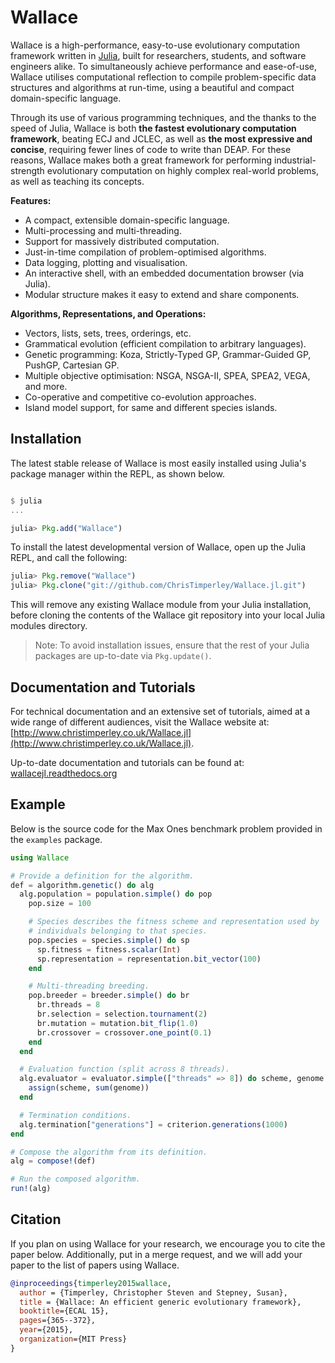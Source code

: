 # Wallace

Wallace is a high-performance, easy-to-use evolutionary computation framework written in [Julia](http://julialang.org/), built for researchers, students, and software engineers alike.
To simultaneously achieve performance and ease-of-use, Wallace utilises computational reflection to compile problem-specific data structures and algorithms at run-time, using a beautiful and compact domain-specific language.

Through its use of various programming techniques, and the thanks to the speed
of Julia, Wallace is both **the fastest evolutionary computation framework**,
beating ECJ and JCLEC, as well as **the most expressive and concise**, requiring
fewer lines of code to write than DEAP. For these reasons, Wallace makes both
a great framework for performing industrial-strength evolutionary computation
on highly complex real-world problems, as well as teaching its concepts.

**Features:**

* A compact, extensible domain-specific language.
* Multi-processing and multi-threading.
* Support for massively distributed computation.
* Just-in-time compilation of problem-optimised algorithms.
* Data logging, plotting and visualisation.
* An interactive shell, with an embedded documentation browser (via Julia).
* Modular structure makes it easy to extend and share components.

**Algorithms, Representations, and Operations:**

* Vectors, lists, sets, trees, orderings, etc.
* Grammatical evolution (efficient compilation to arbitrary languages).
* Genetic programming: Koza, Strictly-Typed GP, Grammar-Guided GP, PushGP, Cartesian GP.
* Multiple objective optimisation: NSGA, NSGA-II, SPEA, SPEA2, VEGA, and more.
* Co-operative and competitive co-evolution approaches.
* Island model support, for same and different species islands.

## Installation

The latest stable release of Wallace is most easily installed using Julia's package
manager within the REPL, as shown below.

```julia

$ julia
...

julia> Pkg.add("Wallace")
```

To install the latest developmental version of Wallace, open up the Julia REPL,
and call the following:

```julia
julia> Pkg.remove("Wallace")
julia> Pkg.clone("git://github.com/ChrisTimperley/Wallace.jl.git")
```

This will remove any existing Wallace module from your Julia installation,
before cloning the contents of the Wallace git repository into your local
Julia modules directory.

> Note: To avoid installation issues, ensure that the rest of your Julia packages are up-to-date via     `Pkg.update()`.

## Documentation and Tutorials

For technical documentation and an extensive set of tutorials, aimed at a wide range of different audiences, visit the Wallace website at: [http://www.christimperley.co.uk/Wallace.jl](http://www.christimperley.co.uk/Wallace.jl).

Up-to-date documentation and tutorials can be found at:
[wallacejl.readthedocs.org](http://wallacejl.readthedocs.org)

## Example

Below is the source code for the Max Ones benchmark problem provided in the
``examples`` package.

```julia
using Wallace

# Provide a definition for the algorithm.
def = algorithm.genetic() do alg
  alg.population = population.simple() do pop
    pop.size = 100

    # Species describes the fitness scheme and representation used by
    # individuals belonging to that species.
    pop.species = species.simple() do sp
      sp.fitness = fitness.scalar(Int)
      sp.representation = representation.bit_vector(100)
    end

    # Multi-threading breeding.
    pop.breeder = breeder.simple() do br
      br.threads = 8
      br.selection = selection.tournament(2)
      br.mutation = mutation.bit_flip(1.0)
      br.crossover = crossover.one_point(0.1)
    end
  end

  # Evaluation function (split across 8 threads).
  alg.evaluator = evaluator.simple(["threads" => 8]) do scheme, genome
    assign(scheme, sum(genome))
  end

  # Termination conditions.
  alg.termination["generations"] = criterion.generations(1000)
end

# Compose the algorithm from its definition.
alg = compose!(def)

# Run the composed algorithm.
run!(alg)
```

## Citation

If you plan on using Wallace for your research, we encourage you to cite the
paper below. Additionally, put in a merge request, and we will add your paper
to the list of papers using Wallace.

```bibtex
@inproceedings{timperley2015wallace,
  author = {Timperley, Christopher Steven and Stepney, Susan},
  title = {Wallace: An efficient generic evolutionary framework},
  booktitle={ECAL 15},
  pages={365--372},
  year={2015},
  organization={MIT Press}
}
```
